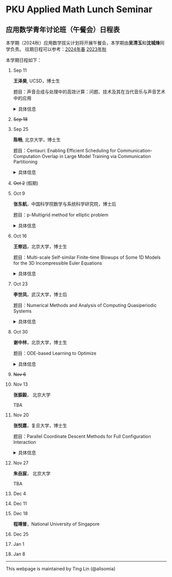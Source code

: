 # PKU Applied Math Lunch Seminar

## 应用数学青年讨论班（午餐会）日程表

本学期（2024秋）应用数学拔尖计划将开展午餐会，本学期由**吴清玉**和**沈城烽**同学负责。
往期日程可以参考：[2024年春](2024Spring.html) [2023年秋](2023Fall.html)

本学期日程如下：

1. Sep 11

    **王泽昊**, UCSD，博士生

    题目：声音合成与处理中的高效计算：问题、技术及其在当代音乐与声音艺术中的应用

    <details>
    <summary>具体信息</summary>
    
    <p>
    <b>摘要</b>:

    随着电子和数字技术的兴起，音乐和声音艺术经历了巨大的变革。与传统的大规模计算挑战不同，计算在音乐和声音艺术中的应用面临着独特的限制，例如对实时性和交互性的需求、在低功耗微控制器上实现的必要性，以及在精确性与听觉感知之间的微妙平衡。在此次演讲中，我将重点探讨当代音乐和声音艺术中的声音合成与处理的高效计算。我将首先介绍计算在这些艺术领域中的应用，特别是在声音合成与处理方面。随后，我将讨论各种算法及其在不同硬件平台上的实现，结合我在物理建模声音合成和乐器设计方面的研究与实践。最后，我将分享我对这些较为成熟的技术在音乐和声音艺术实践中潜在应用的看法。
    </p>
    <p>
    <b>报告人信息</b>:

    王泽昊是一名计算机音乐研究者和实践者，常驻于圣地亚哥和上海。他目前是加州大学圣地亚哥分校（UCSD）音乐系的计算机音乐博士候选人，导师为Tom Erbe教授和Miller Puckette教授，同时也在上海纽约大学（NYU Shanghai）担任Alex Ruthmann教授的访问研究员。此前，他在北京大学数学科学学院获得了学士学位。他的研究涵盖了音乐声学、声音合成和乐器设计，并与斯坦福大学CCRMA、爱丁堡大学和纽约大学等知名机构的艺术家和研究人员紧密合作。他的研究曾在包括斯坦福大学CCRMA、罗切斯特大学以及斯德哥尔摩皇家音乐学院在内的多个国际场合进行展示。王泽昊也是一位活跃的作曲家和声音设计师，特别专注于戏剧艺术领域。他为戏剧艺术创作的作曲与声音设计曾在北京和纽约市上演。
    </p>
    
    </details>

1. ~~Sep 18~~
1. Sep 25

    **陈畅**, 北京大学，博士生
    
    题目：Centauri: Enabling Efficient Scheduling for Communication-Computation Overlap in Large Model Training via Communication Partitioning

    <details>
    <summary>具体信息</summary>
    <p>
    <b>摘要</b>:

    Efficiently training large language models (LLMs) necessitates the adoption of hybrid parallel methods, integrating multiple communications collectives within distributed partitioned graphs. Overcoming communication bottlenecks is crucial and is often achieved through communication and computation overlaps. However, existing overlap methodologies tend to lean towards either fine-grained kernel fusion or limited operation scheduling, constraining performance optimization in heterogeneous training environments.
    In this talk, we introduce Centauri, an innovative framework that encompasses comprehensive communication partitioning and hierarchical scheduling schemes for optimized overlap. We propose a partition space comprising three inherent abstraction dimensions: primitive substitution, topology-aware group partitioning, and workload partitioning. To determine the efficient overlap of communication and computation operators, we decompose the scheduling tasks in hybrid parallel training into three hierarchical tiers: operation, layer, and model. Through these techniques, our framework Centauri effectively overlaps communication latency and enhances hardware utilization.
    </p>
    <p>
    <b>报告人信息</b>:

    陈畅是北京大学前沿交叉学科研究院的博士研究生，导师为杨超。她的研究方向为高性能与分布式计算，大规模机器学习系统和分布式系统。她在本次报告的工作获得了ASPLOS 2024 Best Paper award。

    </p>
    </details>


1. ~~Oct 2~~ (假期)
1. Oct 9

    **张东航**，中国科学院数学与系统科学研究院，博士后

    题目：p-Multigrid method for elliptic problem

    <details>
    <summary>具体信息</summary>
    <p>
    <b>摘要</b>:

    In this talk, we propose the two-level and W-cycle algorithms of p-multigrid method designed to solve the linear systems of equations generated from p-version symmetric interior penalty discontinuous Galerkin (SIPDG) discretizations for elliptic problems. This SIPDG discretization employs hierarchical Legendre polynomial basis functions, where we can design restriction and prolongation operators between different discrete polynomial spaces naturally. Inspired by the uniform convergence theory of the W-cycle algorithm of hp-multigrid method in [P. F. Antonietti, et.al., SIAM J. Numer. Anal., 53 (2015)], we extend their work by providing a more refined matrix-based analysis. Specifically, we estimate the spectral radius of the stiffness matrix and its diagonal matrix, assess the approximation property of coarsest level correction, and analyze the smoothing properties of polynomial smoother based on fourth-kind Chebyshev polynomial iterative method. Building on these foundations, we provide a rigorous matrix-based convergence analysis for the proposed p-multigrid method, considering both inherited and non-inherited bilinear forms of SIPDG discretization. Our theoretical results show significant improvement over [P. F. Antonietti, et.al., SIAM J. Numer. Anal., 53 (2015)], reducing the required number of smoothing steps from O(p^2) to O(p), where p is the polynomial degree of the discrete broken polynomial space. Moreover, the convergence rate remains independent of the mesh size. Finally, several numerical experiments are presented to validate our theoretical findings.
    </p>
    <p>
    <b>报告人信息</b>:

    张东航，2015-2020 中国科学院数学与系统科学院，计算数学博士；2020-2023北京大学北京国际数学研究中心，博士后; 2023年至今，中国科学院数学与系统科学研究院基础软件研究中心。

    </p>
    </details>
1. Oct 16

   **王修远**，北京大学，博士生

   题目：Multi-scale Self-similar Finite-time Blowups of Some 1D Models for the 3D Incompressible Euler Equations

    <details>
    <summary>具体信息</summary>
    <p>
    <b>摘要</b>:

    The fundamental problem on the global regularity of the 3D Euler and Navier-Stokes equations with smooth initial data remains one of the most challenging open problems in fluid dynamics. To investigate the competition between advection and vortex stretching in the 3D Euler equations, several one-dimensional models have been proposed, including the generalized Constantin–Lax–Majda model and the one-dimensional Hou-Luo model. In this talk, we will present our recent results on self-similar finite-time blowup solutions for these models. We establish the existence of exact self-similar finite-time blowups using a novel fixed-point method and present new findings regarding the existence of singular blowup profiles. Additionally, we will introduce a novel class of asymptotically self-similar blowup that has multi-scale features, revealing a potential new mechanism for blowup in the 3D Euler equations.
    </p>
    <p>
    <b>报告人信息</b>:

    王修远是北京大学数学科学学院的计算数学博士生，导师为黄得老师，研究方向是流体力学方程的爆破解存在性问题。本次报告的部分工作发表于期刊Archive for Rational Mechanics and Analysis。

    </p>
    </details>
1. Oct 23

   **李世凤**，武汉大学，博士后

   题目：Numerical Methods and Analysis of Computing Quasiperiodic Systems

    <details>
    <summary>具体信息</summary>
    <p>
    <b>摘要</b>:

    Quasiperiodic systems are important space-filling ordered structures, without decay and translational invariance. How to solve quasiperiodic systems accurately and efficiently is of great challenge. A useful approach, the projection method (PM) [J. Comput. Phys. , 256: 428, 2014], has been proposed to compute quasiperiodic systems. However, there is a lack of theoretical analysis of PM. In this report, we present a rigorous convergence analysis of the PM by establishing a mathematical framework of quasiperiodic functions and their high-dimensional periodic functions. We also give a theoretical analysis of the quasiperiodic spectral method (QSM) based on this framework. Moreover, we investigate the accuracy and efficiency of PM, QSM and periodic approximation method in solving the linear time-dependent quasiperiodic Schrödinger equation.
    </p>
    <p>
    <b>报告人信息</b>:

    李世凤，武汉大学博士后，主要从事准周期系统的计算方法及理论分析的研究。目前，在SINUM、Automatica、J Sci. Conput.等国内外知名期刊接受并发表了多篇论文。

    </p>
    </details>
1. Oct 30

   **谢中林**，北京大学，博士生

   题目：ODE-based Learning to Optimize

    <details>
    <summary>具体信息</summary>
    <p>
    <b>摘要</b>:

    Recent years have seen a growing interest in understanding acceleration methods through the lens of ordinary differential equations (ODEs). Despite the theoretical advancements, translating the rapid convergence observed in continuous-time models to discrete-time iterative methods poses significant challenges. In this talk, we present a comprehensive framework integrating the inertial systems with Hessian-driven damping (ISHD) and learning-based approaches for developing optimization methods. We first establish the convergence condition for ensuring the convergence of the solution trajectory of ISHD. Then, we show that provided the stability condition, the sequence generated through the explicit Euler discretization of ISHD converges, which gives a large family of practical optimization methods. In order to select the best optimization method in this family, we introduce the stopping time, the time required for an optimization method derived from ISHD to achieve a predefined level of suboptimality. Then, we formulate a novel learning to optimize (L2O) problem aimed at minimizing the stopping time subject to the convergence and stability condition. Empirical validation of our framework is conducted through extensive numerical experiments. These experiments showcase the superior performance of the learned optimization methods.
    </p>
    <p>
    <b>报告人信息</b>:

    谢中林，北京大学数学科学学院博士生，导师为文再文教授。他于2021年在北京大学获得学士学位。他的研究兴趣集中在深度学习和优化领域，包括加速算法、学习优化和基于微分方程设计优化算法。

    </p>
    </details>
1. ~~Nov 6~~
1. Nov 13

    **张振毅**， 北京大学

    TBA

1. Nov 20

   **张悦嘉**，复旦大学，博士生

   题目：Parallel Coordinate Descent Methods for Full Configuration Interaction

    <details>
    <summary>具体信息</summary>
    <p>
    <b>摘要</b>:

    Solving the time-independent Schrödinger equation gives us full access to the chemical properties of molecules. Among all the ab-initio methods, full configuration interaction (FCI) provides the numerically exact solution under a predefined basis set. However, the FCI problem scales exponentially with respect to the number of bases and electrons and suffers from the curse of dimensionality. We develop a mutli-threaded parallel coordinate descent full configuration interaction algorithm, for the electronic structure ground-state calculation in the configuration interaction framework. The algorithm solves an unconstrained nonconvex optimization problem, via a modified block coordinate descent method with a deterministic compression strategy. CDFCI captures and updates appreciative determinants with different frequencies proportional to their importance. We demonstrate the efficiency of the algorithm on practical systems.
    </p>
    <p>
    <b>报告人信息</b>:

    张悦嘉是复旦大学的计算数学博士生。

    </p>
    </details>
1. Nov 27

    **朱岳宸**， 北京大学

    TBA
1. Dec 4
1. Dec 11
1. Dec 18

   **程靖普**，National University of Singapore
1. Dec 25
1. Jan 1
1. Jan 8






-----
This webpage is maintained by Ting Lin (@alisomia)
